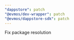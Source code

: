 ```yaml
---
"dappstore": patch
"@evmos/dev-wrapper": patch
"@evmos/dappstore-sdk": patch
---
```


Fix package resolution
